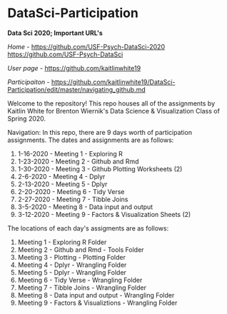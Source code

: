 # DataSci-Participation

__Data Sci 2020; Important URL's__

*Home* - https://github.com/USF-Psych-DataSci-2020
         https://github.com/USF-Psych-DataSci

*User page* - https://github.com/kaitlinwhite19

*Participaiton* - https://github.com/kaitlinwhite19/DataSci-Participation/edit/master/navigating_github.md


Welcome to the repository! This repo houses all of the assignments by Kaitlin White for Brenton Wiernik's Data Science & Visualization Class of Spring 2020.

Navigation:
In this repo, there are 9 days worth of participation assignments. The dates and assignments are as follows:
1) 1-16-2020 - Meeting 1 - Exploring R
2) 1-23-2020 - Meeting 2 - Github and Rmd
3) 1-30-2020 - Meeting 3 - Github Plotting Worksheets (2)
4) 2-6-2020 - Meeting 4 - Dplyr
5) 2-13-2020 - Meeting 5 - Dplyr
6) 2-20-2020 - Meeting 6 - Tidy Verse
7) 2-27-2020 - Meeting 7 - Tibble Joins
8) 3-5-2020 - Meeting 8 - Data input and output
9) 3-12-2020 - Meeting 9 - Factors & Visualization Sheets (2)

The locations of each day's assigments are as follows:
1) Meeting 1 - Exploring R Folder
2) Meeting 2 - Github and Rmd - Tools Folder
3) Meeting 3 - Plotting - Plotting Folder
4) Meeting 4 - Dplyr - Wrangling Folder
5) Meeting 5 - Dplyr - Wrangling Folder
6) Meeting 6 - Tidy Verse - Wrangling Folder
7) Meeting 7 - Tibble Joins - Wrangling Folder
8) Meeting 8 - Data input and output - Wrangling Folder
9) Meeting 9 - Factors & Visualiztions - Wrangling Folder
